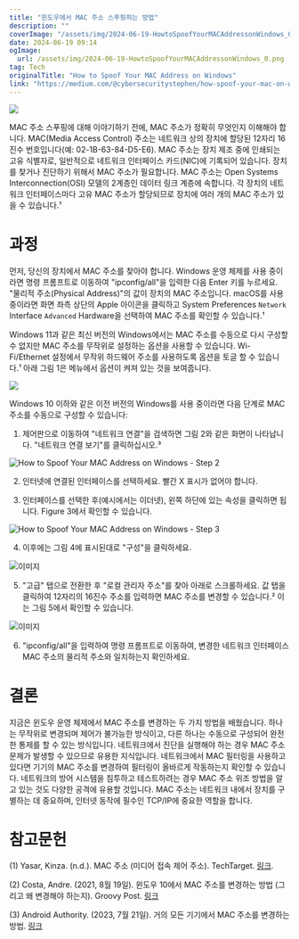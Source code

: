 ```yaml
---
title: "윈도우에서 MAC 주소 스푸핑하는 방법"
description: ""
coverImage: "/assets/img/2024-06-19-HowtoSpoofYourMACAddressonWindows_0.png"
date: 2024-06-19 09:14
ogImage: 
  url: /assets/img/2024-06-19-HowtoSpoofYourMACAddressonWindows_0.png
tag: Tech
originalTitle: "How to Spoof Your MAC Address on Windows"
link: "https://medium.com/@cybersecuritystephen/how-spoof-your-mac-on-windows-683aa9a130af"
---
```



<img src="/assets/img/2024-06-19-HowtoSpoofYourMACAddressonWindows_0.png" />

MAC 주소 스푸핑에 대해 이야기하기 전에, MAC 주소가 정확히 무엇인지 이해해야 합니다. MAC(Media Access Control) 주소는 네트워크 상의 장치에 할당된 12자리 16진수 번호입니다(예: 02-1B-63-84-D5-E6). MAC 주소는 장치 제조 중에 인쇄되는 고유 식별자로, 일반적으로 네트워크 인터페이스 카드(NIC)에 기록되어 있습니다. 장치를 찾거나 진단하기 위해서 MAC 주소가 필요합니다. MAC 주소는 Open Systems Interconnection(OSI) 모델의 2계층인 데이터 링크 계층에 속합니다. 각 장치의 네트워크 인터페이스마다 고유 MAC 주소가 할당되므로 장치에 여러 개의 MAC 주소가 있을 수 있습니다.¹

# 과정

먼저, 당신의 장치에서 MAC 주소를 찾아야 합니다. Windows 운영 체제를 사용 중이라면 명령 프롬프트로 이동하여 "ipconfig/all"을 입력한 다음 Enter 키를 누르세요. "물리적 주소(Physical Address)"의 값이 장치의 MAC 주소입니다. macOS를 사용 중이라면 화면 좌측 상단의 Apple 아이콘을 클릭하고 System Preferences ` Network ` Interface ` Advanced ` Hardware을 선택하여 MAC 주소를 확인할 수 있습니다.¹

<div class="content-ad"></div>

Windows 11과 같은 최신 버전의 Windows에서는 MAC 주소를 수동으로 다시 구성할 수 없지만 MAC 주소를 무작위로 설정하는 옵션을 사용할 수 있습니다. Wi-Fi/Ethernet 설정에서 무작위 하드웨어 주소를 사용하도록 옵션을 토글 할 수 있습니다.¹ 아래 그림 1은 메뉴에서 옵션이 켜져 있는 것을 보여줍니다.

<img src="/assets/img/2024-06-19-HowtoSpoofYourMACAddressonWindows_1.png" />

Windows 10 이하와 같은 이전 버전의 Windows를 사용 중이라면 다음 단계로 MAC 주소를 수동으로 구성할 수 있습니다:

1) 제어판으로 이동하여 "네트워크 연결"을 검색하면 그림 2와 같은 화면이 나타납니다. "네트워크 연결 보기"를 클릭하십시오.³

<div class="content-ad"></div>

![How to Spoof Your MAC Address on Windows - Step 2](/assets/img/2024-06-19-HowtoSpoofYourMACAddressonWindows_2.png)

2) 인터넷에 연결된 인터페이스를 선택하세요. 빨간 X 표시가 없어야 합니다.

3) 인터페이스를 선택한 후(예시에서는 이더넷), 왼쪽 하단에 있는 속성을 클릭하면 됩니다. Figure 3에서 확인할 수 있습니다.

![How to Spoof Your MAC Address on Windows - Step 3](/assets/img/2024-06-19-HowtoSpoofYourMACAddressonWindows_3.png)

<div class="content-ad"></div>

4) 이후에는 그림 4에 표시된대로 "구성"을 클릭하세요.

![이미지](/assets/img/2024-06-19-HowtoSpoofYourMACAddressonWindows_4.png)

5) "고급" 탭으로 전환한 후 "로컬 관리자 주소"를 찾아 아래로 스크롤하세요. 값 탭을 클릭하여 12자리의 16진수 주소를 입력하면 MAC 주소를 변경할 수 있습니다.² 이는 그림 5에서 확인할 수 있습니다.

![이미지](/assets/img/2024-06-19-HowtoSpoofYourMACAddressonWindows_5.png)

<div class="content-ad"></div>

6) "ipconfig/all"을 입력하여 명령 프롬프트로 이동하여, 변경한 네트워크 인터페이스 MAC 주소의 물리적 주소와 일치하는지 확인하세요.

# 결론

지금은 윈도우 운영 체제에서 MAC 주소를 변경하는 두 가지 방법을 배웠습니다. 하나는 무작위로 변경되며 제어가 불가능한 방식이고, 다른 하나는 수동으로 구성되어 완전한 통제를 할 수 있는 방식입니다. 네트워크에서 진단을 실행해야 하는 경우 MAC 주소 문제가 발생할 수 있으므로 유용한 지식입니다. 네트워크에서 MAC 필터링을 사용하고 있다면 기기의 MAC 주소를 변경하여 필터링이 올바르게 작동하는지 확인할 수 있습니다. 네트워크의 방어 시스템을 침투하고 테스트하려는 경우 MAC 주소 위조 방법을 알고 있는 것도 다양한 공격에 유용할 것입니다. MAC 주소는 네트워크 내에서 장치를 구별하는 데 중요하며, 인터넷 동작에 필수인 TCP/IP에 중요한 역할을 합니다.

# 참고문헌

<div class="content-ad"></div>

(1) Yasar, Kinza. (n.d.). MAC 주소 (미디어 접속 제어 주소). TechTarget. [링크](https://www.techtarget.com/searchnetworking/definition/MAC-address#:~:text=A%20MAC%20address%20(media%20access%20control%20address)%20is%20a%2012,network%20interface%20card%20(NIC)).

(2) Costa, Andre. (2021, 8월 19일). 윈도우 10에서 MAC 주소를 변경하는 방법 (그리고 왜 변경해야 하는지). Groovy Post. [링크](https://www.groovypost.com/howto/change-mac-address-windows-10-why/)

(3) Android Authority. (2023, 7월 21일). 거의 모든 기기에서 MAC 주소를 변경하는 방법. [링크](https://www.androidauthority.com/how-to-change-mac-address-3192669/)